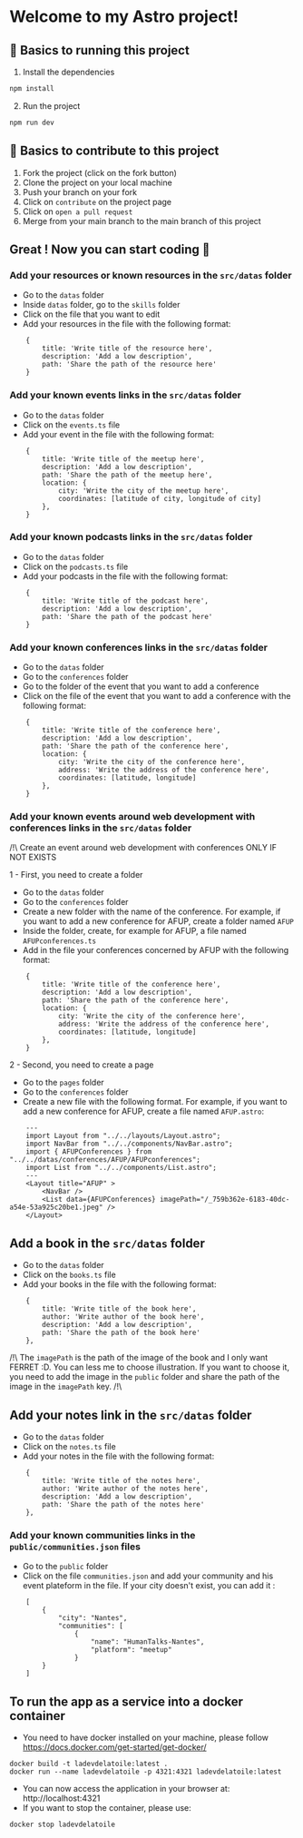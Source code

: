 # Welcome to my Astro project!

## 🚀 Basics to running this project

1. Install the dependencies

```sh
npm install
```

2. Run the project

```sh
npm run dev
```

## 🧠 Basics to contribute to this project

1. Fork the project (click on the fork button)
2. Clone the project on your local machine
3. Push your branch on your fork
4. Click on `contribute` on the project page
5. Click on `open a pull request`
6. Merge from your main branch to the main branch of this project

## Great ! Now you can start coding 🎉

### Add your resources or known resources in the `src/datas` folder
- Go to the `datas` folder
- Inside `datas` folder, go to the `skills` folder
- Click on the file that you want to edit
- Add your resources in the file with the following format:
```
    {
        title: 'Write title of the resource here',
        description: 'Add a low description',
        path: 'Share the path of the resource here'
    }
```

### Add your known **events** links in the `src/datas` folder
- Go to the `datas` folder
- Click on the `events.ts` file
- Add your event in the file with the following format:
```
    {
        title: 'Write title of the meetup here',
        description: 'Add a low description',
        path: 'Share the path of the meetup here',
        location: {
            city: 'Write the city of the meetup here',
            coordinates: [latitude of city, longitude of city]
        },
    }
```

### Add your known **podcasts** links in the `src/datas` folder
- Go to the `datas` folder
- Click on the `podcasts.ts` file
- Add your podcasts in the file with the following format:
```
    {
        title: 'Write title of the podcast here',
        description: 'Add a low description',
        path: 'Share the path of the podcast here'
    }
```

### Add your known **conferences** links in the `src/datas` folder
- Go to the `datas` folder
- Go to the `conferences` folder
- Go to the folder of the event that you want to add a conference
- Click on the file of the event that you want to add a conference with the following format:
```
    {
        title: 'Write title of the conference here',
        description: 'Add a low description',
        path: 'Share the path of the conference here',
        location: {
            city: 'Write the city of the conference here',
            address: 'Write the address of the conference here',
            coordinates: [latitude, longitude]
        },
    }
```

### Add your known **events around web development with conferences** links in the `src/datas` folder
/!\ Create an event around web development with conferences ONLY IF NOT EXISTS

1 - First, you need to create a folder
- Go to the `datas` folder
- Go to the `conferences` folder
- Create a new folder with the name of the conference. For example, if you want to add a new conference for AFUP, create a folder named `AFUP`
- Inside the folder, create, for example for AFUP, a file named `AFUPconferences.ts`
- Add in the file your conferences concerned by AFUP with the following format:
```
    {
        title: 'Write title of the conference here',
        description: 'Add a low description',
        path: 'Share the path of the conference here',
        location: {
            city: 'Write the city of the conference here',
            address: 'Write the address of the conference here',
            coordinates: [latitude, longitude]
        },
    }
```

2 - Second, you need to create a page
- Go to the `pages` folder
- Go to the `conferences` folder
- Create a new file with the following format. For example, if you want to add a new conference for AFUP, create a file named `AFUP.astro`:
```
    ---
    import Layout from "../../layouts/Layout.astro";
    import NavBar from "../../components/NavBar.astro";
    import { AFUPConferences } from "../../datas/conferences/AFUP/AFUPconferences";
    import List from "../../components/List.astro";
    ---
    <Layout title="AFUP" >
        <NavBar />
        <List data={AFUPConferences} imagePath="/_759b362e-6183-40dc-a54e-53a925c20be1.jpeg" />
    </Layout>
```

## Add a book in the `src/datas` folder
- Go to the `datas` folder
- Click on the `books.ts` file
- Add your books in the file with the following format:
```
    {
        title: 'Write title of the book here',
        author: 'Write author of the book here',
        description: 'Add a low description',
        path: 'Share the path of the book here'
    },
```
/!\ The `imagePath` is the path of the image of the book and I only want FERRET :D. You can less me to choose illustration. If you want to choose it, you need to add the image in the `public` folder and share the path of the image in the `imagePath` key. /!\

## Add your notes link in the `src/datas` folder
- Go to the `datas` folder
- Click on the `notes.ts` file
- Add your notes in the file with the following format:
```
    {
        title: 'Write title of the notes here',
        author: 'Write author of the notes here',
        description: 'Add a low description',
        path: 'Share the path of the notes here'
    },
```


### Add your known **communities** links in the `public/communities.json` files
- Go to the `public` folder
- Click on the file `communities.json` and add your community and his event plateform in the file. If your city doesn't exist, you can add it : 
```
    [
        {
            "city": "Nantes",
            "communities": [
                {
                    "name": "HumanTalks-Nantes",
                    "platform": "meetup"
                }
        }
    ]
```

        
## To run the app as a service into a docker container
- You need to have docker installed on your machine, please follow https://docs.docker.com/get-started/get-docker/
```
docker build -t ladevdelatoile:latest .
docker run --name ladevdelatoile -p 4321:4321 ladevdelatoile:latest
```
- You can now access the application in your browser at: http://localhost:4321
- If you want to stop the container, please use:
```
docker stop ladevdelatoile
```